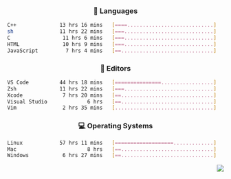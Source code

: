 <!--
<p align="center">
  <img height="50" src="https://cdn.simpleicons.org/c/81c8be" title="clang" alt="clang">
  <img height="50" src="https://cdn.simpleicons.org/c++/81c8be" title="cpp" alt="cpp">
  <img height="50" src="https://cdn.simpleicons.org/arm/81c8be" title="arm" alt="arm">
  <img height="50" src="https://cdn.simpleicons.org/stmicroelectronics/81c8be" title="stmicroelectronics" alt="stmicroelectronics">
  <img height="50" src="https://cdn.simpleicons.org/raspberrypi/81c8be" title="raspberrypi" alt="raspberrypi">
  <img height="50" src="https://cdn.simpleicons.org/cmake/81c8be" title="cmake" alt="cmake">
  <img height="50" src="https://cdn.simpleicons.org/gnubash/81c8be" title="gnubash" alt="gnubash">
</p>
-->

<!--START_SECTION:wakatime_gen-->
<div align="center">

### :hammer: Languages

```sh
C++              13 hrs 16 mins   [====............................]    18.53%
sh               11 hrs 22 mins   [===.............................]    15.87%
C                 11 hrs 6 mins   [===.............................]    15.50%
HTML              10 hrs 9 mins   [===.............................]    14.17%
JavaScript         7 hrs 4 mins   [==..............................]     9.87%
```

</div>

<div align="center">

### :floppy_disk: Editors

```sh
VS Code          44 hrs 18 mins   [===============.................]    61.83%
Zsh              11 hrs 22 mins   [===.............................]    15.87%
Xcode             7 hrs 20 mins   [==..............................]    10.24%
Visual Studio             6 hrs   [==..............................]     8.39%
Vim               2 hrs 35 mins   [................................]     3.62%
```

</div>

<div align="center">

### :computer: Operating Systems

```sh
Linux            57 hrs 11 mins   [===================.............]    79.82%
Mac                       8 hrs   [==..............................]    11.18%
Windows           6 hrs 27 mins   [==..............................]     9.00%
```

</div>


<!--END_SECTION:wakatime_gen-->

<div align="right">

[![](https://komarev.com/ghpvc/?username=luswdev&color=283044&style=for-the-badge&label=visiters)](https://github.com/luswdev)

</div>
